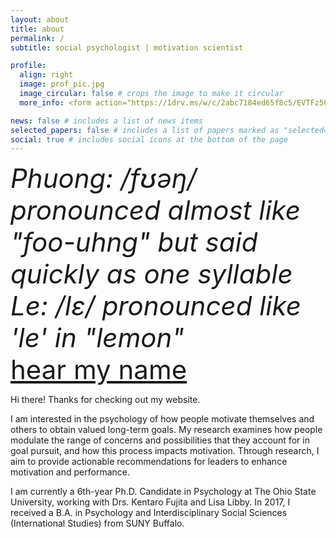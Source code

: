 ```yaml
---
layout: about
title: about
permalink: /
subtitle: social psychologist | motivation scientist

profile:
  align: right
  image: prof_pic.jpg
  image_circular: false # crops the image to make it circular
  more_info: <form action="https://1drv.ms/w/c/2abc7184ed65f8c5/EVTFz5CeVO5KlgfDZStsYeABnUNy6sOH0rwAFrVKHohAkQ?e=wuRANp" method="get" target="_blank"><button type="submit">view my CV in a new tab</button></form>

news: false # includes a list of news items
selected_papers: false # includes a list of papers marked as "selected={true}"
social: true # includes social icons at the bottom of the page
---
```


<span style="font-size: 3em">_Phuong: /fʊəŋ/ pronounced almost like "foo-uhng" but said quickly as one syllable_</span>\
<span style="font-size: 3em">_Le: /lɛ/ pronounced like 'le' in "lemon"_</span>\
<span style="font-size: 3em">[hear my name](https://www.name-coach.com/phuong-le-2af2d4be-767e-4d79-a592-98b9fa0ded07)</span>

Hi there! Thanks for checking out my website.

I am interested in the psychology of how people motivate themselves and others to obtain valued long-term goals. My research examines how people modulate the range of concerns and possibilities that they account for in goal pursuit, and how this process impacts motivation. Through research, I aim to provide actionable recommendations for leaders to enhance motivation and performance.

I am currently a 6th-year Ph.D. Candidate in Psychology at The Ohio State University, working with Drs. Kentaro Fujita and Lisa Libby. In 2017, I received a B.A. in Psychology and Interdisciplinary Social Sciences (International Studies) from SUNY Buffalo. 


<!-- Write your biography here. Tell the world about yourself. Link to your favorite [subreddit](http://reddit.com). You can put a picture in, too. The code is already in, just name your picture `prof_pic.jpg` and put it in the `img/` folder.

Put your address / P.O. box / other info right below your picture. You can also disable any of these elements by editing `profile` property of the YAML header of your `_pages/about.md`. Edit `_bibliography/papers.bib` and Jekyll will render your [publications page](/al-folio/publications/) automatically.

Link to your social media connections, too. This theme is set up to use [Font Awesome icons](https://fontawesome.com/) and [Academicons](https://jpswalsh.github.io/academicons/), like the ones below. Add your Facebook, Twitter, LinkedIn, Google Scholar, or just disable all of them. -->
